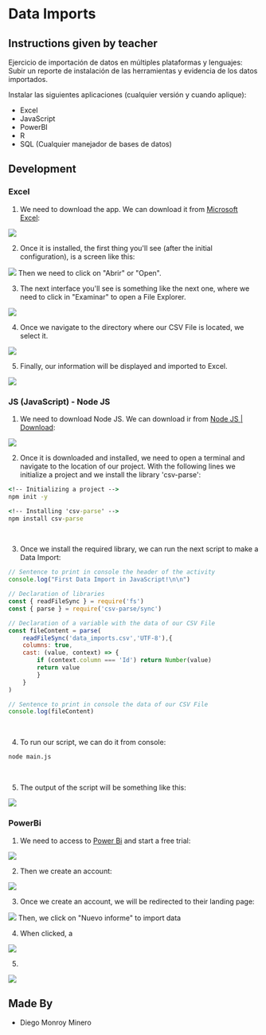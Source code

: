 # Data Imports

## Instructions given by teacher 
Ejercicio de importación de datos en múltiples plataformas y lenguajes:
Subir un reporte de instalación de las herramientas y evidencia de los datos importados.

Instalar las siguientes aplicaciones (cualquier versión y cuando aplique):
* Excel
* JavaScript
* PowerBI
* R
* SQL (Cualquier manejador de bases de datos)

## Development
### Excel
1. We need to download the app. We can download it from [Microsoft Excel](https://www.microsoft.com/es-mx/microsoft-365/excel):  
<img src='Excel/download.png'>  
<br>

2. Once it is installed, the first thing you'll see (after the initial configuration), is a screen like this:  
<img src='Excel/First_page.png'>  
Then we need to click on "Abrir" or "Open".  
<br>

3. The next interface you'll see is something like the next one, where we need to click in "Examinar" to open a File Explorer.  
<img src='Excel/Open.png'>  
<br>

4. Once we navigate to the directory where our CSV File is located, we select it.
<img src='Excel/Selected_file.png'>  
<br>

5. Finally, our information will be displayed and imported to Excel.
<img src='Excel/data_import.png'>  
<br>



### JS (JavaScript) - Node JS
1. We need to download Node JS. We can download ir from [Node JS | Download](https://nodejs.org/es):
<img src='JS/Images/download.png'>  
<br>

2. Once it is downloaded and installed, we need to open a terminal and navigate to the location of our project. With the following lines we initialize a project and we install the library 'csv-parse':  
``` cmd
<!-- Initializing a project -->
npm init -y

<!-- Installing 'csv-parse' -->
npm install csv-parse
```  
<br>

3. Once we install the required library, we can run the next script to make a Data Import:
``` js
// Sentence to print in console the header of the activity
console.log("First Data Import in JavaScript!\n\n") 

// Declaration of libraries
const { readFileSync } = require('fs') 
const { parse } = require('csv-parse/sync')

// Declaration of a variable with the data of our CSV File
const fileContent = parse(
    readFileSync('data_imports.csv','UTF-8'),{
    columns: true,
    cast: (value, context) => {
        if (context.column === 'Id') return Number(value)
        return value
        }
    }
)

// Sentence to print in console the data of our CSV File
console.log(fileContent)
```  
<br>

4. To run our script, we can do it from console:
``` cmd
node main.js
```  
<br>

5. The output of the script will be something like this:
<img src='JS/Images/output.png'>  
<br>



### PowerBi
1. We need to access to [Power Bi](https://powerbi.microsoft.com/es-mx/landing/free-account/?ef_id=_k_CjwKCAjw4P6oBhBsEiwAKYVkq8K6jcRKoTCI7a1Tk0wwfqI1ipRcbg2y5Nqe8MqiEXde2VmY1Ruk_RoCO7sQAvD_BwE_k_&OCID=AIDcmm2lib5waq_SEM__k_CjwKCAjw4P6oBhBsEiwAKYVkq8K6jcRKoTCI7a1Tk0wwfqI1ipRcbg2y5Nqe8MqiEXde2VmY1Ruk_RoCO7sQAvD_BwE_k_&gclid=CjwKCAjw4P6oBhBsEiwAKYVkq8K6jcRKoTCI7a1Tk0wwfqI1ipRcbg2y5Nqe8MqiEXde2VmY1Ruk_RoCO7sQAvD_BwE) and start a free trial:
<img src='PowerBi/Trial.png'>  
<br>

2. Then we create an account:
<img src='PowerBi/account.png'>  
<br>

3. Once we create an account, we will be redirected to their landing page:
<img src='PowerBi/First_page.png'>  
Then, we click on "Nuevo informe" to import data  
<br>

4. When clicked, a 
<img src='PowerBi/paste.png'>  
<br>

5. 
<img src='PowerBi/data_pasted.png'>  
<br>

## Made By
- Diego Monroy Minero